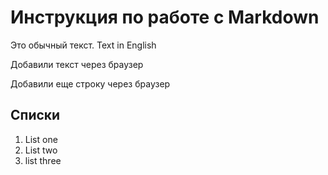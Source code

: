 # Инструкция по работе с Markdown

Это обычный текст. Text in English

Добавили текст через браузер

Добавили еще строку через браузер

## Списки

1. List one
2. List two
3. list three
